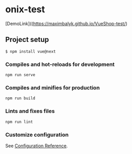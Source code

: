 # onix-test
[DemoLink]((https://maximbalyk.github.io/VueShop-test/)

## Project setup
```
$ npm install vue@next
```

### Compiles and hot-reloads for development
```
npm run serve
```

### Compiles and minifies for production
```
npm run build
```

### Lints and fixes files
```
npm run lint
```

### Customize configuration
See [Configuration Reference](https://cli.vuejs.org/config/).


